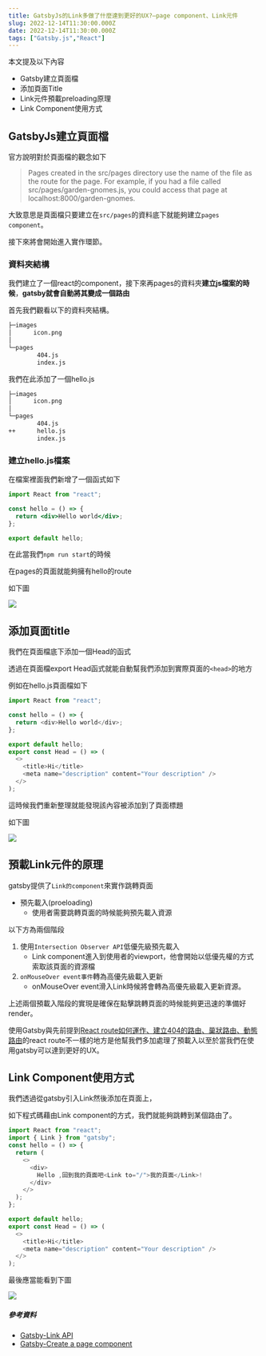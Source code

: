 ```yaml
---
title: GatsbyJs的Link多做了什麼達到更好的UX?—page component、Link元件
slug: 2022-12-14T11:30:00.000Z
date: 2022-12-14T11:30:00.000Z
tags: ["Gatsby.js","React"]
---
```


本文提及以下內容

- Gatsby建立頁面檔
- 添加頁面Title
- Link元件預載preloading原理
- Link Component使用方式

## GatsbyJs建立頁面檔

官方說明對於頁面檔的觀念如下

> Pages created in the src/pages directory use the name of the file as the route for the page.
> For example, if you had a file called src/pages/garden-gnomes.js, you could access that page at localhost:8000/garden-gnomes.

大致意思是頁面檔只要建立在`src/pages`的資料底下就能夠建立`pages component`。

接下來將會開始進入實作環節。

### 資料夾結構

我們建立了一個react的component，接下來再pages的資料夾**建立js檔案的時候**，**gatsby就會自動將其變成一個路由**

首先我們觀看以下的資料夾結構。

```bash
├─images
│      icon.png
│
└─pages
        404.js
        index.js
```

我們在此添加了一個hello.js
```bash
├─images
│      icon.png
│
└─pages
        404.js
++      hello.js
        index.js
```

### 建立hello.js檔案

在檔案裡面我們新增了一個函式如下

```jsx
import React from "react";

const hello = () => {
  return <div>Hello world</div>;
};

export default hello;
```

在此當我們`npm run start`的時候

在pages的頁面就能夠擁有hello的route

如下圖

![](https://i.imgur.com/hoVKpgc.png)

## 添加頁面title

我們在頁面檔底下添加一個Head的函式

透過在頁面檔export Head函式就能自動幫我們添加到實際頁面的`<head>`的地方

例如在hello.js頁面檔如下

```javascript
import React from "react";

const hello = () => {
  return <div>Hello world</div>;
};

export default hello;
export const Head = () => (
  <>
    <title>Hi</title>
    <meta name="description" content="Your description" />
  </>
);
```

這時候我們重新整理就能發現該內容被添加到了頁面標題

如下圖

![](https://i.imgur.com/ltqwQlX.png)

## 預載Link元件的原理

gatsby提供了`Link的component`來實作跳轉頁面

- 預先載入(proeloading)
  - 使用者需要跳轉頁面的時候能夠預先載入資源

以下方為兩個階段

1. 使用`Intersection Observer API`低優先級預先載入
    - Link component進入到使用者的viewport，他會開始以低優先權的方式索取該頁面的資源檔
2. `onMouseOver event事件`轉為高優先級載入更新
    -  onMouseOver event滑入Link時候將會轉為高優先級載入更新資源。

上述兩個預載入階段的實現是確保在點擊跳轉頁面的時候能夠更迅速的準備好render。

使用Gatsby與先前提到[React route如何運作、建立404的路由、巢狀路由、動態路由](https://ithelp.ithome.com.tw/articles/10306082)的react route不一樣的地方是他幫我們多加處理了預載入以至於當我們在使用gatsby可以達到更好的UX。

## Link Component使用方式

我們透過從gatsby引入Link然後添加在頁面上，

如下程式碼藉由Link component的方式，我們就能夠跳轉到某個路由了。

```javascript
import React from "react";
import { Link } from "gatsby";
const hello = () => {
  return (
    <>
      <div>
        Hello ,回到我的頁面吧<Link to="/">我的頁面</Link>!
      </div>
    </>
  );
};

export default hello;
export const Head = () => (
  <>
    <title>Hi</title>
    <meta name="description" content="Your description" />
  </>
);

```

最後應當能看到下圖

![](https://i.imgur.com/rZCO1D4.png)

##### 參考資料
- [Gatsby-Link API](https://www.gatsbyjs.com/docs/reference/built-in-components/gatsby-link/)
- [Gatsby-Create a page component](https://www.gatsbyjs.com/docs/tutorial/part-2/)
